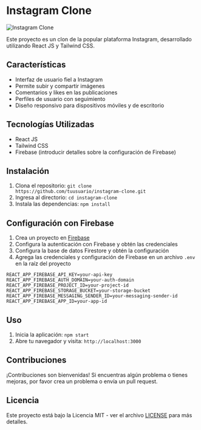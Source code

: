 # Instagram Clone

![Instagram Clone](screenshot.png)

Este proyecto es un clon de la popular plataforma Instagram, desarrollado utilizando React JS y Tailwind CSS.

## Características

- Interfaz de usuario fiel a Instagram
- Permite subir y compartir imágenes
- Comentarios y likes en las publicaciones
- Perfiles de usuario con seguimiento
- Diseño responsivo para dispositivos móviles y de escritorio

## Tecnologías Utilizadas

- React JS
- Tailwind CSS
- Firebase (introducir detalles sobre la configuración de Firebase)

## Instalación

1. Clona el repositorio: `git clone https://github.com/tuusuario/instagram-clone.git`
2. Ingresa al directorio: `cd instagram-clone`
3. Instala las dependencias: `npm install`

## Configuración con Firebase

1. Crea un proyecto en [Firebase](https://console.firebase.google.com/)
2. Configura la autenticación con Firebase y obtén las credenciales
3. Configura la base de datos Firestore y obtén la configuración
4. Agrega las credenciales y configuración de Firebase en un archivo `.env` en la raíz del proyecto

```env
REACT_APP_FIREBASE_API_KEY=your-api-key
REACT_APP_FIREBASE_AUTH_DOMAIN=your-auth-domain
REACT_APP_FIREBASE_PROJECT_ID=your-project-id
REACT_APP_FIREBASE_STORAGE_BUCKET=your-storage-bucket
REACT_APP_FIREBASE_MESSAGING_SENDER_ID=your-messaging-sender-id
REACT_APP_FIREBASE_APP_ID=your-app-id
```

## Uso

1. Inicia la aplicación: `npm start`
2. Abre tu navegador y visita: `http://localhost:3000`

## Contribuciones

¡Contribuciones son bienvenidas! Si encuentras algún problema o tienes mejoras, por favor crea un problema o envía un pull request.

## Licencia

Este proyecto está bajo la Licencia MIT - ver el archivo [LICENSE](LICENSE) para más detalles.
